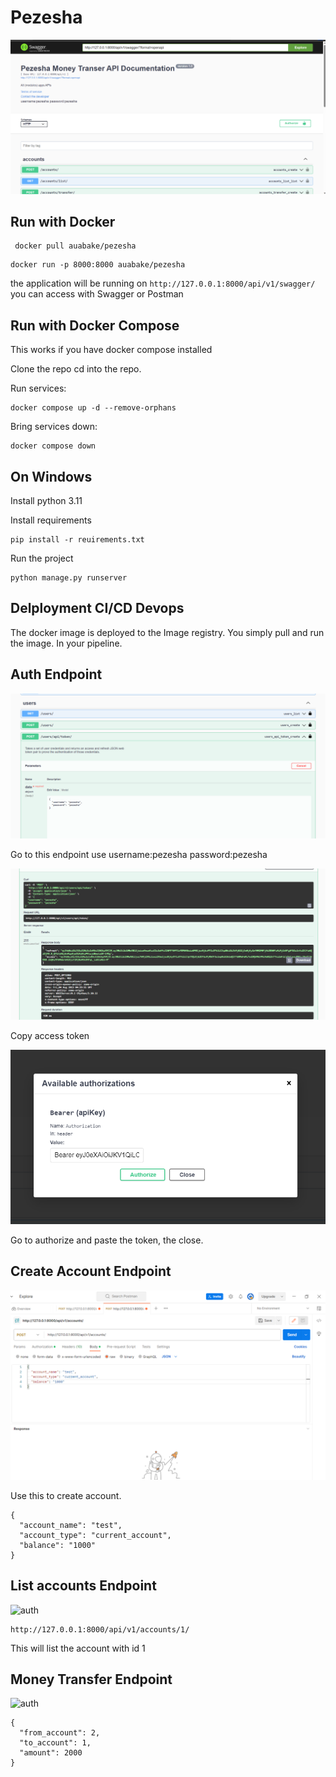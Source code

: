 # Pezesha

![Pezesha](./images/pezesha.png)

## Run with Docker

```
 docker pull auabake/pezesha
```

```
docker run -p 8000:8000 auabake/pezesha
```

the application will be running on
`http://127.0.0.1:8000/api/v1/swagger/` you can access with Swagger or Postman

## Run with Docker Compose

This works if you have docker compose installed

Clone the repo cd into the repo.

Run services:

```
docker compose up -d --remove-orphans
```

Bring services down:
```
docker compose down
```

## On Windows

Install python 3.11

Install requirements
```
pip install -r reuirements.txt
```

Run the project
```
python manage.py runserver
```

## Delployment CI/CD Devops

The docker image is deployed to the Image registry. You simply pull and run the image. In your pipeline.

## Auth Endpoint

![auth](./images/auth.png)

Go to this endpoint use username:pezesha password:pezesha 

![auth](./images/accesstoken.png)

Copy access token

![auth](./images/token.png)

Go to authorize and paste the token, the close.

## Create Account Endpoint

![auth](./images/create.png)

Use this to create account.

```
{
  "account_name": "test",
  "account_type": "current_account",
  "balance": "1000"
}
````

## List accounts Endpoint

![auth](./images/getaccount.png)

```
http://127.0.0.1:8000/api/v1/accounts/1/
```

This will list the account with id 1

## Money Transfer Endpoint

![auth](./images/send.png)

```
{
  "from_account": 2,  
  "to_account": 1,    
  "amount": 2000
}
```
